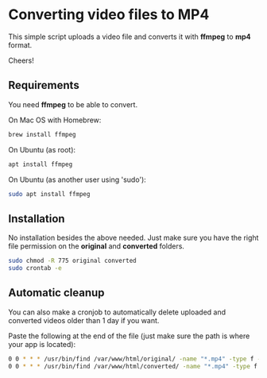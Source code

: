 # Converting video files to MP4

This simple script uploads a video file and converts it with **ffmpeg** to **mp4** format.

Cheers!


## Requirements


You need **ffmpeg** to be able to convert.

On Mac OS with Homebrew:

```bash
brew install ffmpeg
```

On Ubuntu (as root):

```bash
apt install ffmpeg
```
On Ubuntu (as another user using 'sudo'):

```bash
sudo apt install ffmpeg
```


## Installation

No installation besides the above needed. Just make sure you have the right file permission on the **original** and **converted** folders.

```bash
sudo chmod -R 775 original converted
sudo crontab -e
```

## Automatic cleanup

You can also make a cronjob to automatically delete uploaded and converted videos older than 1 day if you want.

Paste the following at the end of the file (just make sure the path is where your app is located):
```bash
0 0 * * * /usr/bin/find /var/www/html/original/ -name "*.mp4" -type f -mtime +1 -exec rm -f {} \;
0 0 * * * /usr/bin/find /var/www/html/converted/ -name "*.mp4" -type f -mtime +1 -exec rm -f {} \;
```
